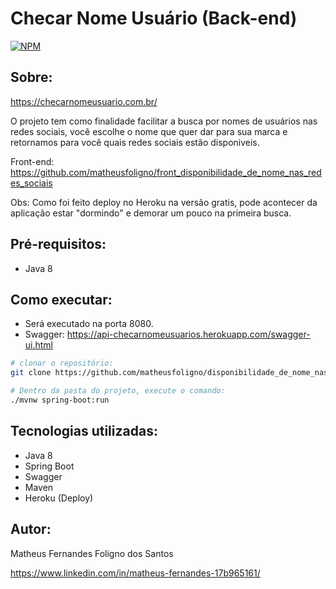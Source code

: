 # Checar Nome Usuário (Back-end)
[![NPM](https://img.shields.io/npm/l/react)](https://github.com/matheusfoligno/disponibilidade_de_nome_nas_redes_sociais/blob/master/LICENSE)

## Sobre:
https://checarnomeusuario.com.br/

O projeto tem como finalidade facilitar a busca por nomes de usuários nas redes sociais, você escolhe o nome que quer dar para sua marca e retornamos 
para você quais redes sociais estão disponiveis.

Front-end: https://github.com/matheusfoligno/front_disponibilidade_de_nome_nas_redes_sociais

Obs: Como foi feito deploy no Heroku na versão gratis, pode acontecer da aplicação estar "dormindo" e demorar um pouco na primeira busca.

## Pré-requisitos:
- Java 8

## Como executar:
 - Será executado na porta 8080.
 - Swagger: https://api-checarnomeusuarios.herokuapp.com/swagger-ui.html
```bash
# clonar o repositório:
git clone https://github.com/matheusfoligno/disponibilidade_de_nome_nas_redes_sociais

# Dentro da pasta do projeto, execute o comando:
./mvnw spring-boot:run
```
## Tecnologias utilizadas:
- Java 8
- Spring Boot
- Swagger
- Maven
- Heroku (Deploy)

## Autor:
Matheus Fernandes Foligno dos Santos

https://www.linkedin.com/in/matheus-fernandes-17b965161/
